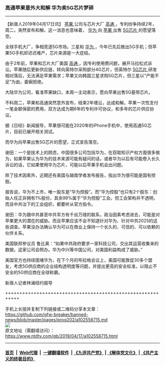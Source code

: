 ### 高通苹果意外大和解 华为卖5G芯片梦碎
------------------------

<div class="post_content" itemprop="articleBody">
 <p>
  【新唐人2019年04月17日讯】
  <a href="https://www.ntdtv.com/gb/苹果.htm">
   苹果
  </a>
  公司与芯片大厂
  <a href="https://www.ntdtv.com/gb/高通.htm">
   高通
  </a>
  ，专利纷争持续2年，周二，突然宣布和解。这一消息也意味着，
  <a href="https://www.ntdtv.com/gb/华为.htm">
   华为
  </a>
  向
  <a href="https://www.ntdtv.com/gb/苹果.htm">
   苹果
  </a>
  出售
  <a href="https://www.ntdtv.com/gb/5g芯片.htm">
   5G芯片
  </a>
  的愿望落空。
 </p>
 <p>
  全球手机大厂，争相竞逐5G市场。三星和
  <a href="https://www.ntdtv.com/gb/华为.htm">
   华为
  </a>
  ，今年已先后推出5G手机；但苹果5G手机却迟迟难产，芯片来源是一大症结。
 </p>
 <p>
  由于2年前，苹果和芯片大厂美国
  <a href="https://www.ntdtv.com/gb/高通.htm">
   高通
  </a>
  ，因专利使用费问题，展开马拉松式诉讼。苹果随后更新供应链，转向英特尔采购部分4G芯片，但英特尔
  <a href="https://www.ntdtv.com/gb/5g芯片.htm">
   5G芯片
  </a>
  研发相对落后，无法满足苹果需求；苹果又向韩国三星求购5G芯片，但三星以“产能不足”为由，委婉拒绝。
 </p>
 <p>
  大陆华为公司，看准苹果缺口，本周一主动表示，愿向苹果出售5G基带芯片。
 </p>
 <p>
  不料周二，苹果和高通突然意外宣布，结束2年缠讼，达成和解。苹果一次性支付一笔金额保密的费用，双方达成为期6年的专利许可协议，和多年的芯片供应协议。
 </p>
 <p>
  据《日经》新闻报导，苹果很可能在2020年的iPhone手机中，使用高通5G芯片，目前已展开相关测试。
 </p>
 <p>
  而华为向苹果出售5G芯片的愿望，正式宣告落空。
 </p>
 <p>
  谢田：一个是技术上的顾虑，中国很多公司包括华为，在窃取知识产权方面很多做为，如果苹果认为华为的技术来源可能有疑问的话，或者华为以后有可能卷入长久诉讼的话，它如果使用华为芯片，可能以后苹果手机会出问题。
 </p>
 <p>
  除了技术因素外，近期还有美国与越南学者发布报告，指出华为很可能是国有控股。
 </p>
 <p>
  报告说，华为不上市，唯一股东是“华为控股”。而“华为控股”也只有2个股东：创始人任正非拥有1%股份，其余99%属于“华为控股”工会。但工会架构并不透明，而且中共治下的工会组织，都要听从官方指令。
 </p>
 <p>
  谢田：华为跟中共甚至中共军方有千丝万缕的联系，政治因素考虑进去，可能是对苹果更大的潜在的威胁。而且苹果应该不会不知道针对华为、针对中共2025的这些调查。苹果没办法确认华为可以在商业上保持一个长久的、可信的、可以依赖的伙伴关系。
 </p>
 <p>
  美国联邦参议员 鲁比奥：“如果中共政府要求一家科技公司，交出其运营收集来的数据，这家公司会照办。华为中兴等中国公司，对美国利益构成了威胁。”
 </p>
 <p>
  美国官方也持续围堵华为，在下个月的布拉格会议上，美国可能敦促30多个盟友，考虑5G供应商的企业结构透明度等问题，并提出更高的安全标准，以阻止不安全的5G供应商在全球称霸。
 </p>
 <p>
  新唐人记者林澜纽约报导
 </p>
 <div class="single_ad">
 </div>
</div>

+++++++++++++++++++++++++++++++++++++++++++++++++++++++++++<br/><br/>
手机上长按并复制下列链接或二维码分享本文章：<br/>
https://github.com/gfw-breaker/banned-news/blob/master/pages/prog202/a102558715.md <br/>
<a href='https://github.com/gfw-breaker/banned-news/blob/master/pages/prog202/a102558715.md'><img src='https://github.com/gfw-breaker/banned-news/blob/master/pages/prog202/a102558715.md.png'/></a> <br/>
原文地址（需翻墙访问）：https://www.ntdtv.com/gb/2019/04/17/a102558715.html


------------------------
#### [首页](https://github.com/gfw-breaker/banned-news/blob/master/README.md) &nbsp;|&nbsp; [Web代理](https://github.com/labour-camp/helloworld) &nbsp;|&nbsp; [一键翻墙软件](https://github.com/gfw-breaker/nogfw/blob/master/README.md) &nbsp;| [《九评共产党》](https://github.com/gfw-breaker/9ping.md/blob/master/README.md#九评之一评共产党是什么) | [《解体党文化》](https://github.com/gfw-breaker/jtdwh.md/blob/master/README.md) | [《共产主义的终极目的》](https://github.com/gfw-breaker/gczydzjmd.md/blob/master/README.md)

